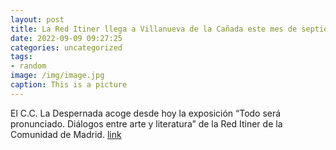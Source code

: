 ```yaml
---
layout: post
title: La Red Itiner llega a Villanueva de la Cañada este mes de septiembre
date: 2022-09-09 09:27:25
categories: uncategorized
tags:
- random
image: /img/image.jpg
caption: This is a picture
---
```

El C.C. La Despernada acoge desde hoy la exposición “Todo será pronunciado. Diálogos entre arte y literatura” de la Red Itiner de la Comunidad de Madrid.   [link](https://www.ayto-villacanada.es/tu-ayuntamiento/la-red-itiner-llega-a-villanueva-de-la-canada-este-mes-de-septiembre/)
